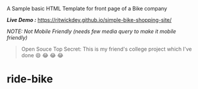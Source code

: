 A Sample basic HTML Template for front page of a Bike company

***Live Demo :***  https://ritwickdey.github.io/simple-bike-shopping-site/

*NOTE: Not Mobile Friendly (needs few media query to make it mobile friendly)*

> Open Souce Top Secret: This is my friend's college project which I've done :smile: :joy: :joy: :joy:
# ride-bike
